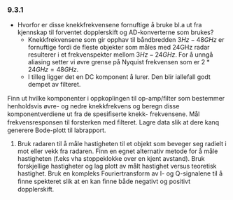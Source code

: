 ### 9.3.1
* Hvorfor er disse knekkfrekvensene
fornuftige å bruke bl.a ut fra kjennskap til forventet dopplerskift og AD-konverterne som brukes?
    * Knekkfrekvensene som gir opphav til båndbredden $3Hz - 48GHz$ er fornuftige fordi de fleste objekter som måles med 24GHz radar resulterer i et frekvenspekter mellom $3Hz - 24GHz$. For å unngå aliasing setter vi øvre grense på Nyquist frekvensen som er $2*24GHz = 48GHz$.
  * I tilleg ligger det en DC komponent å lurer. Den blir iallefall godt dempet av filteret.

Finn ut hvilke komponenter i oppkoplingen til op-amp/ﬁlter som bestemmer henholdsvis
øvre- og nedre knekkfrekvens og beregn disse komponentverdiene ut fra de spesiﬁserte knekk-
frekvensene. Mål frekvensresponsen til forsterken med ﬁlteret. Lagre data slik at dere kanq
generere Bode-plott til labrapport.
1. Bruk radaren til å måle hastigheten til et objekt som beveger seg radielt i mot eller vekk fra
radaren. Finn en egnet alternativ metode for å måle hastigheten (f.eks vha stoppeklokke over
en kjent avstand). Bruk forskjellige hastigheter og lag plott av målt hastighet versus teoretisk
hastighet. Bruk en kompleks Fouriertransform av I- og Q-signalene til å ﬁnne spekteret slik
at en kan ﬁnne både negativt og positivt dopplerskift.